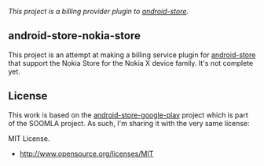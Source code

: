 *This project is a billing provider plugin to [android-store](https://github.com/soomla/android-store).*

## android-store-nokia-store

This project is an attempt at making a billing service plugin for [android-store](https://github.com/soomla/android-store) that support the Nokia Store for the Nokia X device family. It's not complete yet.  

## License

This work is based on the [android-store-google-play](https://github.com/soomla/android-store-google-play) project which is part of the SOOMLA project. As such, I'm sharing it with the very same license:  

MIT License.
+ http://www.opensource.org/licenses/MIT


